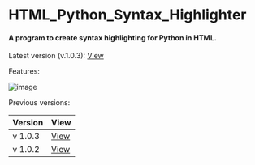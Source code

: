 # HTML_Python_Syntax_Highlighter

#### A program to create syntax highlighting for Python in HTML.

Latest version (v.1.0.3): [View](https://raw.githubusercontent.com/24-Tony/HTML_Python_Syntax_Highlighter/main/Html_Code_Formatter.py)

Features:

![image](https://user-images.githubusercontent.com/47753578/134266827-43405ad9-d251-4cca-997d-0da2afa5a764.png)



Previous versions:

Version | View
------- | -------
v 1.0.3 | [View](https://raw.githubusercontent.com/24-Tony/HTML_Python_Syntax_Highlighter/main/Html_Code_Formatter_v1.0.3.py)
v 1.0.2 | [View](https://raw.githubusercontent.com/24-Tony/HTML_Python_Syntax_Highlighter/main/Html_Code_Formatter_v1.0.2.py)
